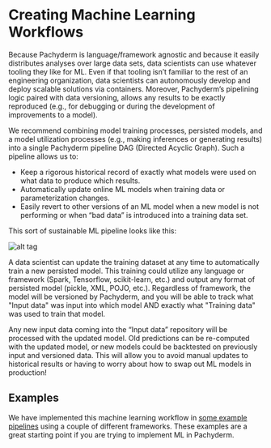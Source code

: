 # Creating Machine Learning Workflows

Because Pachyderm is language/framework agnostic and because it easily distributes analyses over large data sets, data scientists can use whatever tooling they like for ML. Even if that tooling isn’t familiar to the rest of an engineering organization, data scientists can autonomously develop and deploy scalable solutions via containers. Moreover, Pachyderm’s pipelining logic paired with data versioning, allows any results to be exactly reproduced (e.g., for debugging or during the development of improvements to a model).

We recommend combining model training processes, persisted models, and a model utilization processes (e.g., making inferences or generating results) into a single Pachyderm pipeline DAG (Directed Acyclic Graph). Such a pipeline allows us to:

- Keep a rigorous historical record of exactly what models were used on what data to produce which results.
- Automatically update online ML models when training data or parameterization changes.
- Easily revert to other versions of an ML model when a new model is not performing or when “bad data” is introduced into a training data set.

This sort of sustainable ML pipeline looks like this:

![alt tag](ml_workflow.png)

A data scientist can update the training dataset at any time to automatically train a new persisted model. This training could utilize any language or framework (Spark, Tensorflow, scikit-learn, etc.) and output any format of persisted model (pickle, XML, POJO, etc.).  Regardless of framework, the model will be versioned by Pachyderm, and you will be able to track what "Input data" was input into which model AND exactly what "Training data" was used to train that model.

Any new input data coming into the “Input data” repository will be processed with the updated model. Old predictions can be re-computed with the updated model, or new models could be backtested on previously input and versioned data. This will allow you to avoid manual updates to historical results or having to worry about how to swap out ML models in production!

## Examples

We have implemented this machine learning workflow in [some example pipelines](https://pachyderm.readthedocs.io/en/latest/examples/examples.html#machine-learning) using a couple of different frameworks.  These examples are a great starting point if you are trying to implement ML in Pachyderm.  
